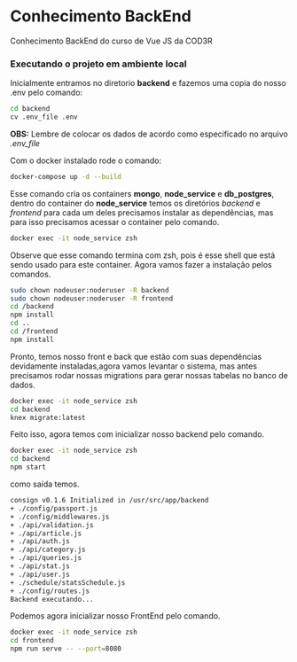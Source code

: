 # Conhecimento BackEnd
Conhecimento BackEnd do curso de Vue JS da COD3R

### Executando o projeto em ambiente local

Inicialmente entramos no diretorio **backend**  e fazemos uma copia do nosso .env pelo comando: 

```sh
cd backend
cv .env_file .env
```
**OBS:** Lembre de colocar os dados de acordo como especificado no arquivo *.env_file*


Com o docker instalado rode o comando:

```sh
docker-compose up -d --build
```
Esse comando cria os containers **mongo**, **node_service** e **db_postgres**, dentro do container do **node_service** temos os diretórios *backend* e *frontend* para cada um deles precisamos instalar as dependências, mas para isso precisamos acessar o container pelo comando.

```sh 
docker exec -it node_service zsh
```
Observe que esse comando termina com zsh, pois é esse shell que está sendo usado para este container. Agora vamos fazer a instalação pelos comandos.

```sh 
sudo chown nodeuser:noderuser -R backend
sudo chown nodeuser:noderuser -R frontend
cd /backend
npm install
cd ..
cd /frontend
npm install
```
Pronto, temos nosso front e back que estão com suas dependências devidamente instaladas,agora vamos levantar o sistema, mas antes precisamos rodar nossas migrations para gerar nossas tabelas no banco de dados. 

```sh 
docker exec -it node_service zsh
cd backend
knex migrate:latest
```
Feito isso, agora temos com inicializar nosso backend pelo comando.

```sh 
docker exec -it node_service zsh
cd backend
npm start
```
como saída temos.

```sh
consign v0.1.6 Initialized in /usr/src/app/backend
+ ./config/passport.js
+ ./config/middlewares.js
+ ./api/validation.js
+ ./api/article.js
+ ./api/auth.js
+ ./api/category.js
+ ./api/queries.js
+ ./api/stat.js
+ ./api/user.js
+ ./schedule/statsSchedule.js
+ ./config/routes.js
Backend executando...
```
Podemos agora inicializar nosso FrontEnd pelo comando.

```sh 
docker exec -it node_service zsh
cd frontend
npm run serve -- --port=8080
```
